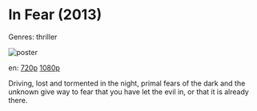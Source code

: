 # In Fear (2013)

Genres: thriller

![poster](http://image.tmdb.org/t/p/w500/4DveZuvlxlFXPfT6m0mnR960IMj.jpg)

en:
  [720p](magnet:?xt=urn:btih:FDA892E09E653A37DC17A50CD725E89E66754737&tr=udp://glotorrents.pw:6969/announce&tr=udp://tracker.opentrackr.org:1337/announce&tr=udp://torrent.gresille.org:80/announce&tr=udp://tracker.openbittorrent.com:80&tr=udp://tracker.coppersurfer.tk:6969&tr=udp://tracker.leechers-paradise.org:6969&tr=udp://p4p.arenabg.ch:1337&tr=udp://tracker.internetwarriors.net:1337)
  [1080p](magnet:?xt=urn:btih:19A77059B85E23FC65FDF0F2B282B7544B7A3049&tr=udp://glotorrents.pw:6969/announce&tr=udp://tracker.opentrackr.org:1337/announce&tr=udp://torrent.gresille.org:80/announce&tr=udp://tracker.openbittorrent.com:80&tr=udp://tracker.coppersurfer.tk:6969&tr=udp://tracker.leechers-paradise.org:6969&tr=udp://p4p.arenabg.ch:1337&tr=udp://tracker.internetwarriors.net:1337)
  


Driving, lost and tormented in the night, primal fears of the dark and the unknown give way to fear that you have let the evil in, or that it is already there.